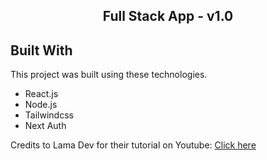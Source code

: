 <h2 align="center">
  Full Stack App - v1.0<br/>
</h2>

## Built With

This project was built using these technologies.

- React.js
- Node.js
- Tailwindcss
- Next Auth


Credits to Lama Dev for their tutorial on Youtube: [Click here](https://www.youtube.com/watch?v=vCOSTG10Y4o&t=16626s&ab_channel=LamaDev)<br/>
